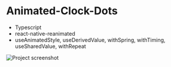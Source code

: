 # Animated-Clock-Dots

- Typescript 
- react-native-reanimated
- useAnimatedStyle, useDerivedValue, withSpring, withTiming, useSharedValue, withRepeat

![Project screenshot](https://user-images.githubusercontent.com/5318790/195104356-14725b02-b689-4cc7-9d70-c1a8486e7853.png)
